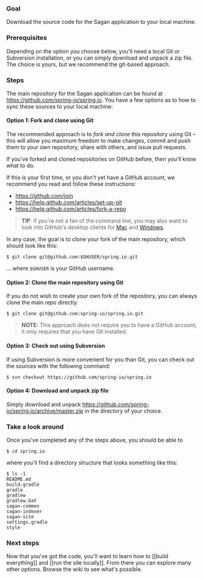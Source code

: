 ### Goal

Download the source code for the Sagan application to your local machine.

### Prerequisites

Depending on the option you choose below, you'll need a local Git or Subversion installation, or you can simply download and unpack a zip file. The choice is yours, but we recommend the git-based approach.

### Steps

The main repository for the Sagan application can be found at <https://github.com/spring-io/spring.io>. You have a few options as to how to sync these sources to your local machine:

#### Option 1: Fork and clone using Git

The recommended approach is to _fork and clone_ this repository using Git – this will allow you maximum freedom to make changes, commit and push them to your own repository, share with others, and issue pull requests.

If you've forked and cloned repositories on GitHub before, then you'll know what to do.

If this is your first time, or you don't yet have a GitHub account, we recommend you read and follow these instructions:

 - <https://github.com/join>
 - <https://help.github.com/articles/set-up-git>
 - <https://help.github.com/articles/fork-a-repo>

> **TIP**: If you're not a fan of the command line, you may also want to look into GitHub's desktop clients for [Mac](http://windows.github.com) and [Windows](http://mac.github.com).

In any case, the goal is to clone your fork of the main repository, which should look like this:

    $ git clone git@github.com:$GHUSER/spring.io.git

... where `$GHUSER` is your GitHub username.


#### Option 2: Clone the main repository using Git

If you do not wish to create your own fork of the repository, you can always clone the main repo directly:

    $ git clone git@github.com:spring-io/spring.io.git

> **NOTE:** This approach does not require you to have a GitHub account; it only requires that you have Git installed.


#### Option 3: Check out using Subversion

If using Subversion is more convenient for you than Git, you can check out the sources with the following command:

    $ svn checkout https://github.com/spring-io/spring.io


#### Option 4: Download and unpack zip file

Simply download and unpack <https://github.com/spring-io/spring.io/archive/master.zip> in the directory of your choice.


### Take a look around

Once you've completed any of the steps above, you should be able to

    $ cd spring.io

where you'll find a directory structure that looks something like this:

    $ ls -1
    README.md
    build.gradle
    gradle
    gradlew
    gradlew.bat
    sagan-common
    sagan-indexer
    sagan-site
    settings.gradle
    style

### Next steps

Now that you've got the code, you'll want to learn how to [[build everything]] and [[run the site locally]]. From there you can explore many other options. Browse the wiki to see what's possible.
